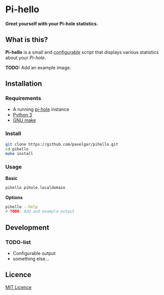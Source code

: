 # Pi-hello

**Greet yourself with your Pi-hole statistics.**

## What is this?

**Pi-hello** is a small and <abbr title="On the TODO-list">configurable</abbr> script that displays various statistics about your _Pi-hole_.

**TODO:** Add an example image.

## Installation

### Requirements

- A running [pi-hole](https://pi-hole.net/) instance
- [Python 3](https://www.python.org/downloads/)
- [GNU make](https://www.gnu.org/software/make/)

### Install

```bash
git clone https://github.com/pavelgar/pihello.git
cd pihello
make install
```

### Usage

**Basic**

```bash
pihello pihole.localdomain
```

**Options**

```bash
pihello --help
# TODO: Add and example output
```

## Development

### TODO-list

- Configurable output
- something else...

## Licence

[MIT Licence](./LICENCE)
